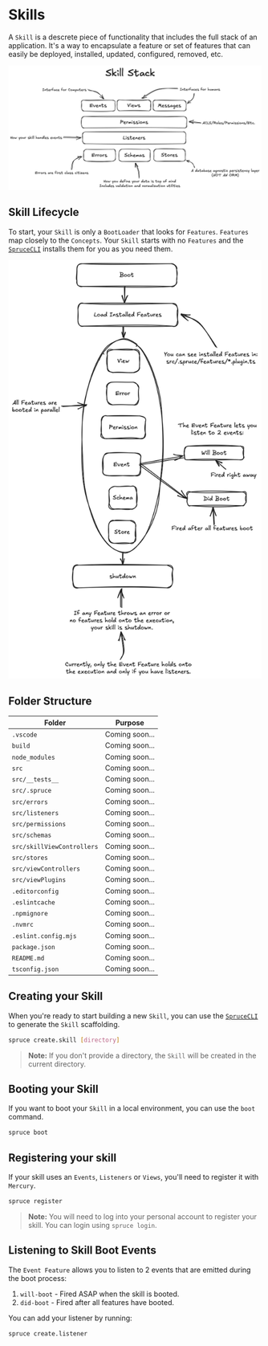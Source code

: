# Skills

A `Skill` is a descrete piece of functionality that includes the full stack of an application. It's a way to encapsulate a feature or set of features that can easily be deployed, installed, updated, configured, removed, etc.

<img src="../../assets/img/concepts/skill_stack.png">

## Skill Lifecycle

To start, your `Skill` is only a `BootLoader` that looks for `Features`. `Features` map closely to the `Concepts`. Your `Skill` starts with no `Features` and the [`SpruceCLI`](/concepts/spruce-cli/) installs them for you as you need them.

<img src="../../assets/img/concepts/skill_lifecycle.png">

## Folder Structure

| Folder        | Purpose     |
|---------------|-----------------|
| `.vscode`     | Coming soon...  |
| `build`     | Coming soon...  |
| `node_modules`       | Coming soon...  |
| `src`       | Coming soon...  |
| `src/__tests__`       | Coming soon...  |
| `src/.spruce`       | Coming soon...  |
| `src/errors`       | Coming soon...  |
| `src/listeners`       | Coming soon...  |
| `src/permissions`       | Coming soon...  |
| `src/schemas`       | Coming soon...  |
| `src/skillViewControllers`       | Coming soon...  |
| `src/stores`       | Coming soon...  |
| `src/viewControllers`       | Coming soon...  |
| `src/viewPlugins`       | Coming soon...  |
| `.editorconfig`       | Coming soon...  |
| `.eslintcache`       | Coming soon...  |
| `.npmignore`       | Coming soon...  |
| `.nvmrc`       | Coming soon...  |
| `.eslint.config.mjs`       | Coming soon...  |
| `package.json`       | Coming soon...  |
| `README.md`       | Coming soon...  |
| `tsconfig.json`       | Coming soon...  |

## Creating your Skill

When you're ready to start building a new `Skill`, you can use the [`SpruceCLI`](../spruce-cli/) to generate the `Skill` scaffolding. 

```bash
spruce create.skill [directory]
``` 

> **Note:** If you don't provide a directory, the `Skill` will be created in the current directory.

## Booting your Skill

If you want to boot your `Skill` in a local environment, you can use the `boot` command.

```bash
spruce boot
```

## Registering your skill

If your skill uses an `Events`, `Listeners` or `Views`, you'll need to register it with `Mercury`.

```bash
spruce register
```

> **Note:** You will need to log into your personal account to register your skill. You can login using `spruce login`.

## Listening to Skill Boot Events

The `Event Feature` allows you to listen to 2 events that are emitted during the boot process:

1. `will-boot` - Fired ASAP when the skill is booted.
2. `did-boot` - Fired after all features have booted.

You can add your listener by running:

```bash
spruce create.listener
```

